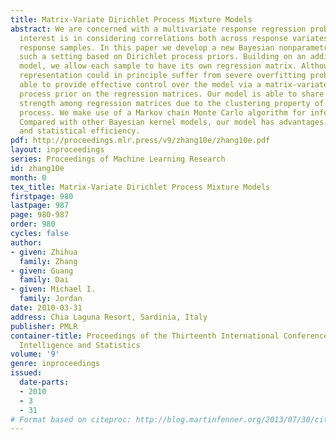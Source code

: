 ```yaml
---
title: Matrix-Variate Dirichlet Process Mixture Models
abstract: We are concerned with a multivariate response regression problem where the
  interest is in considering correlations both across response variates and across
  response samples. In this paper we develop a new Bayesian nonparametric model for
  such a setting based on Dirichlet process priors. Building on an additive kernel
  model, we allow each sample to have its own regression matrix. Although this overcomplete
  representation could in principle suffer from severe overfitting problems, we are
  able to provide effective control over the model via a matrix-variate Dirichlet
  process prior on the regression matrices. Our model is able to share statistical
  strength among regression matrices due to the clustering property of the Dirichlet
  process. We make use of a Markov chain Monte Carlo algorithm for inference and prediction.
  Compared with other Bayesian kernel models, our model has advantages in both computational
  and statistical efficiency.
pdf: http://proceedings.mlr.press/v9/zhang10e/zhang10e.pdf
layout: inproceedings
series: Proceedings of Machine Learning Research
id: zhang10e
month: 0
tex_title: Matrix-Variate Dirichlet Process Mixture Models
firstpage: 980
lastpage: 987
page: 980-987
order: 980
cycles: false
author:
- given: Zhihua
  family: Zhang
- given: Guang
  family: Dai
- given: Michael I.
  family: Jordan
date: 2010-03-31
address: Chia Laguna Resort, Sardinia, Italy
publisher: PMLR
container-title: Proceedings of the Thirteenth International Conference on Artificial
  Intelligence and Statistics
volume: '9'
genre: inproceedings
issued:
  date-parts:
  - 2010
  - 3
  - 31
# Format based on citeproc: http://blog.martinfenner.org/2013/07/30/citeproc-yaml-for-bibliographies/
---
```

